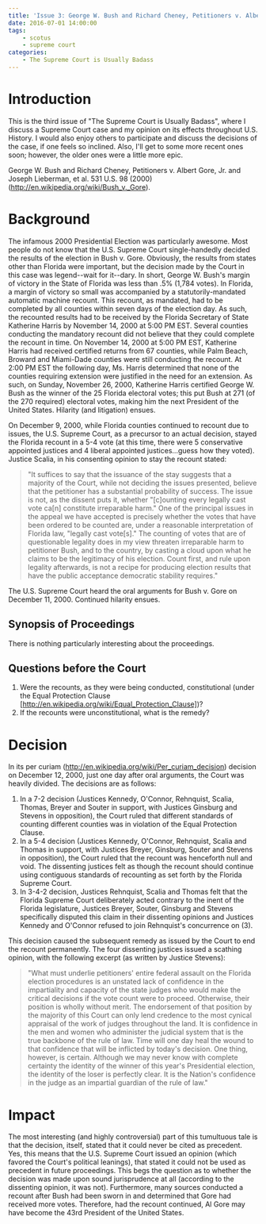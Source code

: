 ```yaml
---
title: 'Issue 3: George W. Bush and Richard Cheney, Petitioners v. Albert Gore, Jr. and Joseph Lieberman, et al.'
date: 2016-07-01 14:00:00
tags:
    - scotus
    - supreme court
categories:
    - The Supreme Court is Usually Badass
---
```


<!-- toc -->

# Introduction

This is the third issue of "The Supreme Court is Usually Badass", where I discuss a Supreme Court case and my opinion on its effects throughout U.S. History.  I would also enjoy others to participate and discuss the decisions of the case, if one feels so inclined.  Also, I'll get to some more recent ones soon; however, the older ones were a little more epic.  

George W. Bush and Richard Cheney, Petitioners v. Albert Gore, Jr. and Joseph Lieberman, et al. 531 U.S. 98 (2000) (http://en.wikipedia.org/wiki/Bush_v._Gore).

# Background

The infamous 2000 Presidential Election was particularly awesome.  Most people do not know that the U.S. Supreme Court single-handedly decided the results of the election in Bush v. Gore.  Obviously, the results from states other than Florida were important, but the decision made by the Court in this case was legend--wait for it--dary.  In short, George W. Bush's margin of victory in the State of Florida was less than .5% (1,784 votes).  In Florida, a margin of victory so small was accompanied by a statutorily-mandated automatic machine recount.  This recount, as mandated, had to be completed by all counties within seven days of the election day.  As such, the recounted results had to be received by the Florida Secretary of State Katherine Harris by November 14, 2000 at 5:00 PM EST.  Several counties conducting the mandatory recount did not believe that they could complete the recount in time.  On November 14, 2000 at 5:00 PM EST, Katherine Harris had received certified returns from 67 counties, while Palm Beach, Broward and Miami-Dade counties were still conducting the recount.  At 2:00 PM EST the following day, Ms. Harris determined that none of the counties requiring extension were justified in the need for an extension.  As such, on Sunday, November 26, 2000, Katherine Harris certified George W. Bush as the winner of the 25 Florida electoral votes; this put Bush at 271 (of the 270 required) electoral votes, making him the next President of the United States.  Hilarity (and litigation) ensues.

On December 9, 2000, while Florida counties continued to recount due to issues, the U.S. Supreme Court, as a precursor to an actual decision, stayed the Florida recount in a 5-4 vote (at this time, there were 5 conservative appointed justices and 4 liberal appointed justices...guess how they voted).  Justice Scalia, in his consenting opinion to stay the recount stated:

> "It suffices to say that the issuance of the stay suggests that a majority of the Court, while not deciding the issues presented, believe that the petitioner has a substantial probability of success. The issue is not, as the dissent puts it, whether "[c]ounting every legally cast vote ca[n] constitute irreparable harm." One of the principal issues in the appeal we have accepted is precisely whether the votes that have been ordered to be counted are, under a reasonable interpretation of Florida law, "legally cast vote[s]." The counting of votes that are of questionable legality does in my view threaten irreparable harm to petitioner Bush, and to the country, by casting a cloud upon what he claims to be the legitimacy of his election. Count first, and rule upon legality afterwards, is not a recipe for producing election results that have the public acceptance democratic stability requires."

The U.S. Supreme Court heard the oral arguments for Bush v. Gore on December 11, 2000.  Continued hilarity ensues.

## Synopsis of Proceedings

There is nothing particularly interesting about the proceedings.

## Questions before the Court

1. Were the recounts, as they were being conducted, constitutional (under the Equal Protection Clause [http://en.wikipedia.org/wiki/Equal_Protection_Clause])?
2. If the recounts were unconstitutional, what is the remedy?

# Decision

In its per curiam (http://en.wikipedia.org/wiki/Per_curiam_decision) decision on December 12, 2000, just one day after oral arguments, the Court was heavily divided.  The decisions are as follows:
1. In a 7-2 decision (Justices Kennedy, O'Connor, Rehnquist, Scalia, Thomas, Breyer and Souter in support, with Justices Ginsburg and Stevens in opposition), the Court ruled that different standards of counting different counties was in violation of the Equal Protection Clause.
2. In a 5-4 decision (Justices Kennedy, O'Connor, Rehnquist, Scalia and Thomas in support, with Justices Breyer, Ginsburg, Souter and Stevens in opposition), the Court ruled that the recount was henceforth null and void.  The dissenting justices felt as though the recount should continue using contiguous standards of recounting as set forth by the Florida Supreme Court.
3. In 3-4-2 decision, Justices Rehnquist, Scalia and Thomas felt that the Florida Supreme Court deliberately acted contrary to the inent of the Florida legislature, Justices Breyer, Souter, Ginsburg and Stevens specifically disputed this claim in their dissenting opinions and Justices Kennedy and O'Connor refused to join Rehnquist's concurrence on (3).

This decision caused the subsequent remedy as issued by the Court to end the recount permanently.  The four dissenting justices issued a scathing opinion, with the following excerpt (as written by Justice Stevens):

> "What must underlie petitioners' entire federal assault on the Florida election procedures is an unstated lack of confidence in the impartiality and capacity of the state judges who would make the critical decisions if the vote count were to proceed. Otherwise, their position is wholly without merit. The endorsement of that position by the majority of this Court can only lend credence to the most cynical appraisal of the work of judges throughout the land. It is confidence in the men and women who administer the judicial system that is the true backbone of the rule of law. Time will one day heal the wound to that confidence that will be inflicted by today's decision. One thing, however, is certain. Although we may never know with complete certainty the identity of the winner of this year's Presidential election, the identity of the loser is perfectly clear. It is the Nation's confidence in the judge as an impartial guardian of the rule of law."

# Impact

The most interesting (and highly controversial) part of this tumultuous tale is that the decision, itself, stated that it could never be cited as precedent.  Yes, this means that the U.S. Supreme Court issued an opinion (which favored the Court's political leanings), that stated it could not be used as precedent in future proceedings.  This begs the question as to whether the decision was made upon sound jurisprudence at all (according to the dissenting opinion, it was not).  Furthermore, many sources conducted a recount after Bush had been sworn in and determined that Gore had received more votes.  Therefore, had the recount continued, Al Gore may have become the 43rd President of the United States.